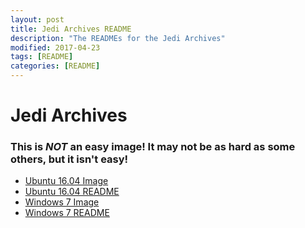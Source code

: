 ```yaml
---
layout: post
title: Jedi Archives README
description: "The READMEs for the Jedi Archives"
modified: 2017-04-23
tags: [README]
categories: [README]
---
```


# Jedi Archives

### This is *NOT* an easy image! It may not be as hard as some others, but it isn't easy!

 - [Ubuntu 16.04 Image](https://http.cat/404)
 - [Ubuntu 16.04 README](/ReadmeDump/JediArchiveUbuntu16)
 - [Windows 7 Image](https://drive.google.com/a/pylusd.org/file/d/0B3NhapebZQojallTcmlJQnk4Q0E/view?usp=sharing)
 - [Windows 7 README](/ReadmeDump/JediArchiveWindows7)

